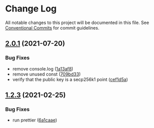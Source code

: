 # Change Log

All notable changes to this project will be documented in this file.
See [Conventional Commits](https://conventionalcommits.org) for commit guidelines.

## [2.0.1](https://github.com/blockstack/blockstack.js/compare/v2.0.0-beta.1...v2.0.1) (2021-07-20)


### Bug Fixes

* remove console.log ([1a13af8](https://github.com/blockstack/blockstack.js/commit/1a13af8c0e00851be9ee27a53e67efdf589f5919))
* remove unused const ([709bd33](https://github.com/blockstack/blockstack.js/commit/709bd33966563cdefa186615ab221dc94efa2f7f))
* verify that the public key is a secp256k1 point ([cef1d5a](https://github.com/blockstack/blockstack.js/commit/cef1d5ab3bc61a172b65abc1cb5bf0865a34f7d9))





## [1.2.3](https://github.com/blockstack/blockstack.js/compare/v1.2.2...v1.2.3) (2021-02-25)


### Bug Fixes

* run prettier ([6a1caae](https://github.com/blockstack/blockstack.js/commit/6a1caaed6818f60a2d838c1b4dabc902d168be72))
